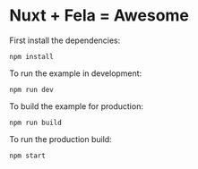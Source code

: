 # Nuxt + Fela = Awesome

First install the dependencies:

```
npm install
```

To run the example in development:

```
npm run dev
```

To build the example for production:

```
npm run build
```

To run the production build:

```
npm start
```
